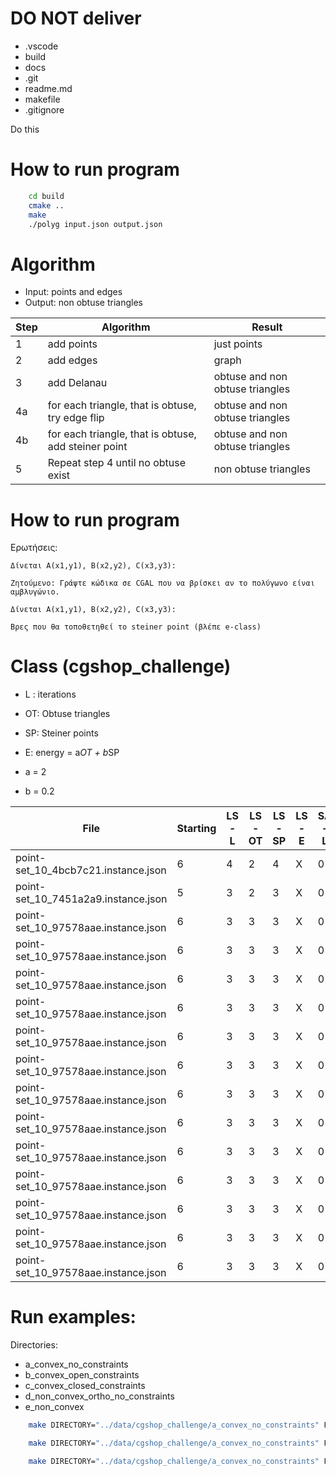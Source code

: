 # DO NOT deliver 

- .vscode
- build
- docs
- .git
- readme.md
- makefile
- .gitignore

Do this

# How to run program

```bash
    cd build
    cmake ..
    make
    ./polyg input.json output.json
```

# Algorithm

- Input: points and edges
- Output: non obtuse triangles

| Step | Algorithm                                            | Result                          |
| ---- | ---------------------------------------------------- | ------------------------------- |
| 1    | add points                                           | just points                     |
| 2    | add edges                                            | graph                           |
| 3    | add Delanau                                          | obtuse and non obtuse triangles |
| 4a   | for each triangle, that is obtuse, try edge flip     | obtuse and non obtuse triangles |
| 4b   | for each triangle, that is obtuse, add steiner point | obtuse and non obtuse triangles |
| 5    | Repeat step 4 until no obtuse exist                  | non obtuse triangles            |

# How to run program

Ερωτήσεις:

```
Δίνεται Α(x1,y1), B(x2,y2), C(x3,y3):

Ζητούμενο: Γράψτε κώδικα σε CGAL που να βρίσκει αν το πολύγωνο είναι αμβλυγώνιο.
```

```
Δίνεται Α(x1,y1), B(x2,y2), C(x3,y3):

Βρες που θα τοποθετηθεί το steiner point (βλέπε e-class)
```


# Class (cgshop_challenge)

- L : iterations
- OT: Obtuse triangles
- SP: Steiner points
- E: energy = a*OT + b*SP

- a = 2
- b = 0.2

| File                                | Starting | LS - L | LS - OT | LS - SP | LS - E | SA - L | SA - OT | SA - SP | SA - E | AC - L | AC - OT | AC - SP | AC - E |
| ----------------------------------- | -------- | ------ | ------- | ------- | ------ | ------ | ------- | ------- | ------ | ------ | ------- | ------- | ------ |
| point-set_10_4bcb7c21.instance.json | 6        | 4      | 2       | 4       | X      | 0      | 0       | 0       | 0      | 0      | 0       | 0       | 0      |
| point-set_10_7451a2a9.instance.json | 5        | 3      | 2       | 3       | X      | 0      | 0       | 0       | 0      | 0      | 0       | 0       | 0      |
| point-set_10_97578aae.instance.json | 6        | 3      | 3       | 3       | X      | 0      | 0       | 0       | 0      | 0      | 0       | 0       | 0      |
| point-set_10_97578aae.instance.json | 6        | 3      | 3       | 3       | X      | 0      | 0       | 0       | 0      | 0      | 0       | 0       | 0      |
| point-set_10_97578aae.instance.json | 6        | 3      | 3       | 3       | X      | 0      | 0       | 0       | 0      | 0      | 0       | 0       | 0      |
| point-set_10_97578aae.instance.json | 6        | 3      | 3       | 3       | X      | 0      | 0       | 0       | 0      | 0      | 0       | 0       | 0      |
| point-set_10_97578aae.instance.json | 6        | 3      | 3       | 3       | X      | 0      | 0       | 0       | 0      | 0      | 0       | 0       | 0      |
| point-set_10_97578aae.instance.json | 6        | 3      | 3       | 3       | X      | 0      | 0       | 0       | 0      | 0      | 0       | 0       | 0      |
| point-set_10_97578aae.instance.json | 6        | 3      | 3       | 3       | X      | 0      | 0       | 0       | 0      | 0      | 0       | 0       | 0      |
| point-set_10_97578aae.instance.json | 6        | 3      | 3       | 3       | X      | 0      | 0       | 0       | 0      | 0      | 0       | 0       | 0      |
| point-set_10_97578aae.instance.json | 6        | 3      | 3       | 3       | X      | 0      | 0       | 0       | 0      | 0      | 0       | 0       | 0      |
| point-set_10_97578aae.instance.json | 6        | 3      | 3       | 3       | X      | 0      | 0       | 0       | 0      | 0      | 0       | 0       | 0      |
| point-set_10_97578aae.instance.json | 6        | 3      | 3       | 3       | X      | 0      | 0       | 0       | 0      | 0      | 0       | 0       | 0      |
| point-set_10_97578aae.instance.json | 6        | 3      | 3       | 3       | X      | 0      | 0       | 0       | 0      | 0      | 0       | 0       | 0      |
| point-set_10_97578aae.instance.json | 6        | 3      | 3       | 3       | X      | 0      | 0       | 0       | 0      | 0      | 0       | 0       | 0      |



# Run examples:

Directories:

- a_convex_no_constraints
- b_convex_open_constraints
- c_convex_closed_constraints
- d_non_convex_ortho_no_constraints
- e_non_convex


```bash
    make DIRECTORY="../data/cgshop_challenge/a_convex_no_constraints" FILE="point-set_10_4bcb7c21.instance.json" L=15 ls
```

```bash
    make DIRECTORY="../data/cgshop_challenge/a_convex_no_constraints" FILE="point-set_10_4bcb7c21.instance.json" L=15 a=2 b=0.2 sa
```

```bash
    make DIRECTORY="../data/cgshop_challenge/a_convex_no_constraints" FILE="point-set_10_4bcb7c21.instance.json" L=15 a=2 b=0.2 x=1 y=3 l=0.5 k=10 ac
```